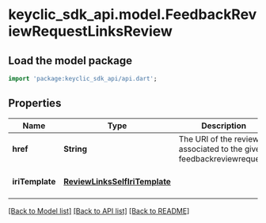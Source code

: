 # keyclic_sdk_api.model.FeedbackReviewRequestLinksReview

## Load the model package
```dart
import 'package:keyclic_sdk_api/api.dart';
```

## Properties
Name | Type | Description | Notes
------------ | ------------- | ------------- | -------------
**href** | **String** | The URI of the review associated to the given feedbackreviewrequest. | [optional] [default to null]
**iriTemplate** | [**ReviewLinksSelfIriTemplate**](ReviewLinksSelfIriTemplate.md) |  | [optional] [default to null]

[[Back to Model list]](../README.md#documentation-for-models) [[Back to API list]](../README.md#documentation-for-api-endpoints) [[Back to README]](../README.md)



